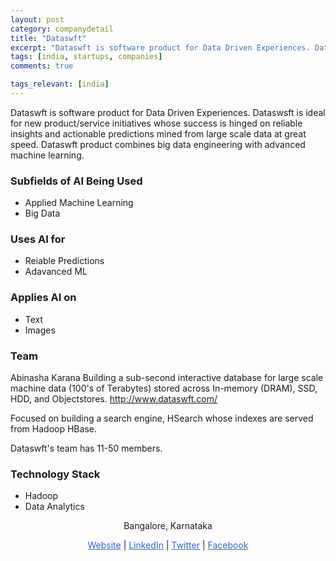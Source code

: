 ```yaml
---
layout: post
category: companydetail
title: "Dataswft"
excerpt: "Dataswft is software product for Data Driven Experiences. Dataswsft is ideal for new product/service initiatives whose success is hinged on reliable insights and actionable predictions mined from large scale data at great speed. Dataswft product combines big data engineering with advanced machine learning."
tags: [india, startups, companies]
comments: true

tags_relevant: [india]
---
```



Dataswft is software product for Data Driven Experiences. Dataswsft is ideal for new product/service initiatives whose success is hinged on reliable insights and actionable predictions mined from large scale data at great speed. Dataswft product 
combines big data engineering with advanced machine learning.

### Subfields of AI Being Used
* Applied Machine Learning 
* Big Data

### Uses AI for
* Reiable Predictions 
* Adavanced ML 

### Applies AI on
* Text
* Images

### Team
Abinasha Karana
Building a sub-second interactive database for large scale machine data (100's of Terabytes) stored across In-memory (DRAM), SSD, HDD, and Objectstores.
http://www.dataswft.com/

Focused on building a search engine, HSearch whose indexes are served from Hadoop HBase.


Dataswft's team has 11-50 members.


### Technology Stack
* Hadoop
* Data Analytics

<p align="center">Bangalore, Karnataka</p>

<p align="center">
<a href="www.dataswft.com/" style="color:#3366CC">Website</a> | 
<a href="https://www.linkedin.com/company/bizosys-technologies/?originalSubdomain=in" style="color:#3366CC">LinkedIn</a> | 
<a href="https://twitter.com/Dataswft" style="color:#3366CC">Twitter</a> | <a href="https://www.facebook.com/pages/Dataswft/525243317602409" style="color:#3366CC">Facebook</a></p>
